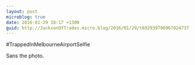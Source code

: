 ```yaml
---
layout: post
microblog: true
date: 2016-01-29 18:17 +1300
guid: http://JacksonOfTrades.micro.blog/2016/01/29/t692939706967924737.html
---
```

#TrappedInMelbourneAirportSelfie

Sans the photo.
